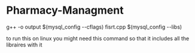 # Pharmacy-Managment

g++ -o output $(mysql_config --cflags) fisrt.cpp $(mysql_config --libs)

to run this on linux you might need this command so that it includes all the libraires with it
